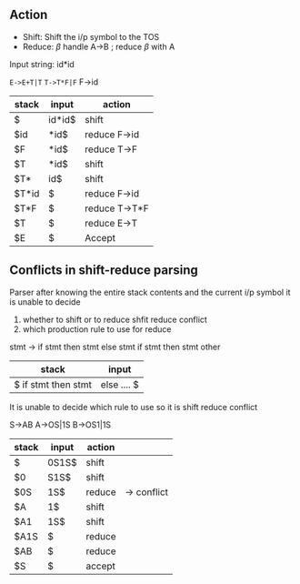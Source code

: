 ## Action
- Shift: Shift the i/p symbol to the TOS
- Reduce: $\beta$ handle A->B ; reduce $\beta$ with A

Input string: 
id*id

`E->E+T|T`
`T->T*F|F`
F->id

| stack | input  | action        |
| ----- | ------ | ------------- |
| $     | id*id$ | shift         |
| $id   | *id$   | reduce F->id  |
| $F    | *id$   | reduce T->F   |
| $T    | *id$   | shift         | -> shift reduce conflict
| $T*   | id$    | shift         |
| $T*id | $      | reduce F->id  |
| $T*F  | $      | reduce T->T*F |
| $T    | $      | reduce E->T   |
| $E    | $      | Accept        | 

## Conflicts in shift-reduce parsing
Parser after knowing the entire stack contents and the current i/p symbol it is unable to decide

1. whether  to shift or to reduce shfit reduce conflict
2. which production rule to use for reduce 

stmt -> if stmt then stmt else stmt
if stmt then stmt
other

| stack               | input       |
| ------------------- | ----------- |
| $ if stmt then stmt | else .... $ |

It is unable to decide which rule to use so it is shift reduce conflict

S->AB
A->OS|1S
B->OS1|1S

| stack | input | action |            |
| ----- | ----- | ------ | ---------- |
| $     | 0S1S$ | shift  |            |
| $0    | S1S$  | shift  |            |
| $0S   | 1S$   | reduce | -> conflict |
| $A    | 1$    | shift  |            |
| $A1   | 1S$   | shift  |            |
| $A1S  | $     | reduce |            |
| $AB   | $     | reduce |            |
| $S    | $     | accept |            |
